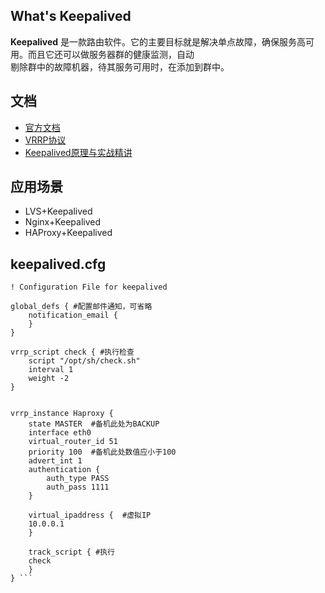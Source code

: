 ## What's Keepalived
  **Keepalived** 是一款路由软件。它的主要目标就是解决单点故障，确保服务高可用。而且它还可以做服务器群的健康监测，自动  
剔除群中的故障机器，待其服务可用时，在添加到群中。

## 文档
  * [官方文档](http://www.keepalived.org/documentation.html)  
  * [VRRP协议](http://bbs.nanjimao.com/thread-790-1-1.html)  
  * [Keepalived原理与实战精讲](http://bbs.nanjimao.com/thread-845-1-1.html)  

## 应用场景
  * LVS+Keepalived
  * Nginx+Keepalived
  * HAProxy+Keepalived

## keepalived.cfg
```
! Configuration File for keepalived

global_defs { #配置邮件通知，可省略
	notification_email {
	}	
}

vrrp_script check { #执行检查
	script "/opt/sh/check.sh"
	interval 1
	weight -2
}


vrrp_instance Haproxy {
    state MASTER  #备机此处为BACKUP
    interface eth0
    virtual_router_id 51
    priority 100  #备机此处数值应小于100 
    advert_int 1
    authentication {
        auth_type PASS
        auth_pass 1111
    }

    virtual_ipaddress {  #虚拟IP
	10.0.0.1  
    }

    track_script { #执行
	check
    }
} ```



